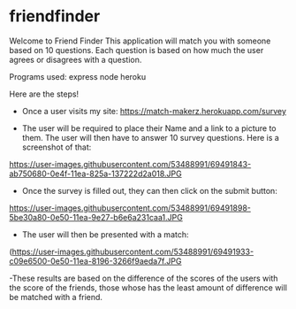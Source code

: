 # friendfinder
Welcome to Friend Finder
This application will match you with someone based on 10 questions. Each question is based on how much the user agrees or disagrees with a question.



Programs used:
express
node
heroku



Here are the steps!
- Once a user visits my site: https://match-makerz.herokuapp.com/survey

- The user will be required to place their Name and a link to a picture to them. The user will then have to answer 10 survey questions. Here is a screenshot of that:

https://user-images.githubusercontent.com/53488991/69491843-ab750680-0e4f-11ea-825a-137222d2a018.JPG

- Once the survey is filled out, they can then click on the submit button:

https://user-images.githubusercontent.com/53488991/69491898-5be30a80-0e50-11ea-9e27-b6e6a231caa1.JPG


- The user will then be presented with a match:

(https://user-images.githubusercontent.com/53488991/69491933-c09e6500-0e50-11ea-8196-3266f9aeda7f.JPG

-These results are based on the difference of the scores of the users with the score of the friends, those whose has the least amount of difference will be matched with a friend.